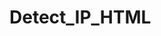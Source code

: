# Detect_IP_HTML
<script>
function getIPs(callback){
    var ip_dups = {};

    //compatibility for firefox and chrome
    var RTCPeerConnection = window.RTCPeerConnection
        || window.mozRTCPeerConnection
        || window.webkitRTCPeerConnection;
    var useWebKit = !!window.webkitRTCPeerConnection;

    //bypass naive webrtc blocking using an iframe
    if(!RTCPeerConnection){
        //NOTE: you need to have an iframe in the page right above the script tag
        //
        //<iframe id="iframe" sandbox="allow-same-origin" style="display: none"></iframe>
        //<script>...getIPs called in here...
        //
        var win = iframe.contentWindow;
        RTCPeerConnection = win.RTCPeerConnection
            || win.mozRTCPeerConnection
            || win.webkitRTCPeerConnection;
        useWebKit = !!win.webkitRTCPeerConnection;
    }

    //minimal requirements for data connection
    var mediaConstraints = {
        optional: [{RtpDataChannels: true}]
    };

    var servers = {iceServers: [{urls: "stun:stun.services.mozilla.com"}]};

    //construct a new RTCPeerConnection
    var pc = new RTCPeerConnection(servers, mediaConstraints);

    function handleCandidate(candidate){
        //match just the IP address
        var ip_regex = /([0-9]{1,3}(\.[0-9]{1,3}){3}|[a-f0-9]{1,4}(:[a-f0-9]{1,4}){7})/
        var ip_addr = ip_regex.exec(candidate)[1];

        //remove duplicates
        if(ip_dups[ip_addr] === undefined)
            callback(ip_addr);

        ip_dups[ip_addr] = true;
    }

    //listen for candidate events
    pc.onicecandidate = function(ice){

        //skip non-candidate events
        if(ice.candidate)
            handleCandidate(ice.candidate.candidate);
    };

    //create a bogus data channel
    pc.createDataChannel("");

    //create an offer sdp
    pc.createOffer(function(result){

        //trigger the stun server request
        pc.setLocalDescription(result, function(){}, function(){});

    }, function(){});

    //wait for a while to let everything done
    setTimeout(function(){
        //read candidate info from local description
        var lines = pc.localDescription.sdp.split('\n');

        lines.forEach(function(line){
            if(line.indexOf('a=candidate:') === 0)
                handleCandidate(line);
        });
    }, 1000);
}

//Test: Print the IP addresses into the console
getIPs(function(ip){
	console.log(ip);
	alert(ip);
});
</script>


